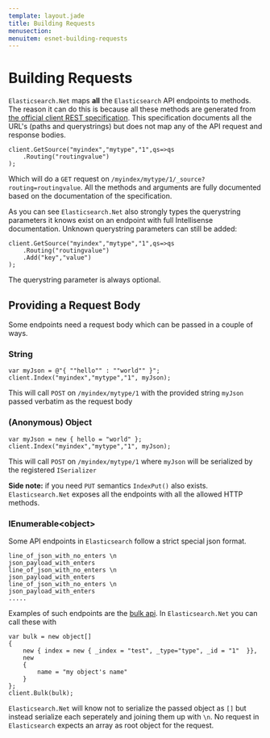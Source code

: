 ```yaml
---
template: layout.jade
title: Building Requests
menusection: 
menuitem: esnet-building-requests
---
```


# Building Requests

`Elasticsearch.Net` maps **all** the `Elasticsearch` API endpoints to methods. The reason it can do this is because all these methods are generated from 
[the official client REST specification](https://github.com/elasticsearch/elasticsearch/tree/master/rest-api-spec/api). This specification documents all 
the URL's (paths and querystrings) but does not map any of the API request and response bodies.

    client.GetSource("myindex","mytype","1",qs=>qs
        .Routing("routingvalue")
    );

Which will do a `GET` request on `/myindex/mytype/1/_source?routing=routingvalue`. 
All the methods and arguments are fully documented based on the documentation of the specification. 

As you can see `Elasticsearch.Net` also strongly types the querystring parameters it knows exist on an endpoint with full Intellisense documentation. 
Unknown querystring parameters can still be added:

    client.GetSource("myindex","mytype","1",qs=>qs
        .Routing("routingvalue")
        .Add("key","value")
    );

The querystring parameter is always optional.

## Providing a Request Body

Some endpoints need a request body which can be passed in a couple of ways.

### String

    var myJson = @"{ ""hello"" : ""world"" }";
    client.Index("myindex","mytype","1", myJson);

This will call `POST` on `/myindex/mytype/1` with the provided string `myJson` passed verbatim as the request body

### (Anonymous) Object

    var myJson = new { hello = "world" };
    client.Index("myindex","mytype","1", myJson);

This will call `POST` on `/myindex/mytype/1` where `myJson` will be serialized by the registered `ISerializer`

**Side note:** if you need `PUT` semantics `IndexPut()` also exists. `Elasticsearch.Net` exposes all the endpoints with all the allowed
HTTP methods.

### IEnumerable&lt;object&gt; 

Some API endpoints in `Elasticsearch` follow a strict special json format. 

    line_of_json_with_no_enters \n
    json_payload_with_enters
    line_of_json_with_no_enters \n
    json_payload_with_enters
    line_of_json_with_no_enters \n
    json_payload_with_enters
    .....

Examples of such endpoints are the [bulk api](http://www.elasticsearch.org/guide/en/elasticsearch/reference/current/docs-bulk.html#docs-bulk).  In `Elasticsearch.Net` you can call these with

    var bulk = new object[]
    {
        new { index = new { _index = "test", _type="type", _id = "1"  }},
        new
        {
            name = "my object's name"
        }
    };
    client.Bulk(bulk);

`Elasticsearch.Net` will know not to serialize the passed object as `[]` but instead serialize each seperately and joining them up with `\n`. 
No request in `Elasticsearch` expects an array as root object for the request.



